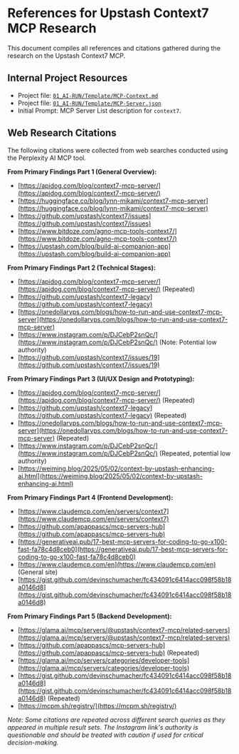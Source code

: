 # References for Upstash Context7 MCP Research

This document compiles all references and citations gathered during the research on the Upstash Context7 MCP.

## Internal Project Resources

*   Project file: [`01_AI-RUN/Template/MCP-Context.md`](../../01_AI-RUN/Template/MCP-Context.md)
*   Project file: [`01_AI-RUN/Template/MCP-Server.json`](../../01_AI-RUN/Template/MCP-Server.json)
*   Initial Prompt: MCP Server List description for `context7`.

## Web Research Citations

The following citations were collected from web searches conducted using the Perplexity AI MCP tool.

**From Primary Findings Part 1 (General Overview):**
*   [https://apidog.com/blog/context7-mcp-server/](https://apidog.com/blog/context7-mcp-server/)
*   [https://huggingface.co/blog/lynn-mikami/context7-mcp-server](https://huggingface.co/blog/lynn-mikami/context7-mcp-server)
*   [https://github.com/upstash/context7/issues](https://github.com/upstash/context7/issues)
*   [https://www.bitdoze.com/agno-mcp-tools-context7/](https://www.bitdoze.com/agno-mcp-tools-context7/)
*   [https://upstash.com/blog/build-ai-companion-app](https://upstash.com/blog/build-ai-companion-app)

**From Primary Findings Part 2 (Technical Stages):**
*   [https://apidog.com/blog/context7-mcp-server/](https://apidog.com/blog/context7-mcp-server/) (Repeated)
*   [https://github.com/upstash/context7-legacy](https://github.com/upstash/context7-legacy)
*   [https://onedollarvps.com/blogs/how-to-run-and-use-context7-mcp-server](https://onedollarvps.com/blogs/how-to-run-and-use-context7-mcp-server)
*   [https://www.instagram.com/p/DJCebP2snQc/](https://www.instagram.com/p/DJCebP2snQc/) (Note: Potential low authority)
*   [https://github.com/upstash/context7/issues/19](https://github.com/upstash/context7/issues/19)

**From Primary Findings Part 3 (UI/UX Design and Prototyping):**
*   [https://apidog.com/blog/context7-mcp-server/](https://apidog.com/blog/context7-mcp-server/) (Repeated)
*   [https://github.com/upstash/context7-legacy](https://github.com/upstash/context7-legacy) (Repeated)
*   [https://onedollarvps.com/blogs/how-to-run-and-use-context7-mcp-server](https://onedollarvps.com/blogs/how-to-run-and-use-context7-mcp-server) (Repeated)
*   [https://www.instagram.com/p/DJCebP2snQc/](https://www.instagram.com/p/DJCebP2snQc/) (Repeated, potential low authority)
*   [https://weiming.blog/2025/05/02/context-by-upstash-enhancing-ai.html](https://weiming.blog/2025/05/02/context-by-upstash-enhancing-ai.html)

**From Primary Findings Part 4 (Frontend Development):**
*   [https://www.claudemcp.com/en/servers/context7](https://www.claudemcp.com/en/servers/context7)
*   [https://github.com/apappascs/mcp-servers-hub](https://github.com/apappascs/mcp-servers-hub)
*   [https://generativeai.pub/17-best-mcp-servers-for-coding-to-go-x100-fast-fa78c4d8ceb0](https://generativeai.pub/17-best-mcp-servers-for-coding-to-go-x100-fast-fa78c4d8ceb0)
*   [https://www.claudemcp.com/en](https://www.claudemcp.com/en) (General site)
*   [https://gist.github.com/devinschumacher/fc434091c6414acc098f58b18a0146d8](https://gist.github.com/devinschumacher/fc434091c6414acc098f58b18a0146d8)

**From Primary Findings Part 5 (Backend Development):**
*   [https://glama.ai/mcp/servers/@upstash/context7-mcp/related-servers](https://glama.ai/mcp/servers/@upstash/context7-mcp/related-servers)
*   [https://github.com/apappascs/mcp-servers-hub](https://github.com/apappascs/mcp-servers-hub) (Repeated)
*   [https://glama.ai/mcp/servers/categories/developer-tools](https://glama.ai/mcp/servers/categories/developer-tools)
*   [https://gist.github.com/devinschumacher/fc434091c6414acc098f58b18a0146d8](https://gist.github.com/devinschumacher/fc434091c6414acc098f58b18a0146d8) (Repeated)
*   [https://mcpm.sh/registry/](https://mcpm.sh/registry/)

*Note: Some citations are repeated across different search queries as they appeared in multiple result sets. The Instagram link's authority is questionable and should be treated with caution if used for critical decision-making.*